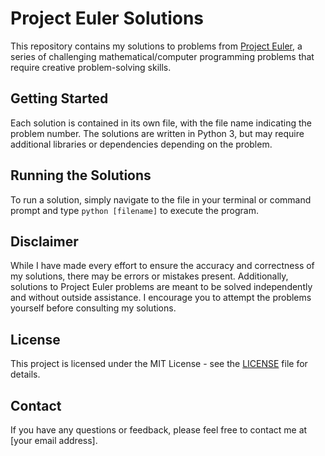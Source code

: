 # Project Euler Solutions

This repository contains my solutions to problems from [Project Euler](https://projecteuler.net/), a series of challenging mathematical/computer programming problems that require creative problem-solving skills.

## Getting Started

Each solution is contained in its own file, with the file name indicating the problem number. The solutions are written in Python 3, but may require additional libraries or dependencies depending on the problem. 

## Running the Solutions

To run a solution, simply navigate to the file in your terminal or command prompt and type `python [filename]` to execute the program.

## Disclaimer

While I have made every effort to ensure the accuracy and correctness of my solutions, there may be errors or mistakes present. Additionally, solutions to Project Euler problems are meant to be solved independently and without outside assistance. I encourage you to attempt the problems yourself before consulting my solutions.

## License

This project is licensed under the MIT License - see the [LICENSE](LICENSE) file for details.

## Contact

If you have any questions or feedback, please feel free to contact me at [your email address].
